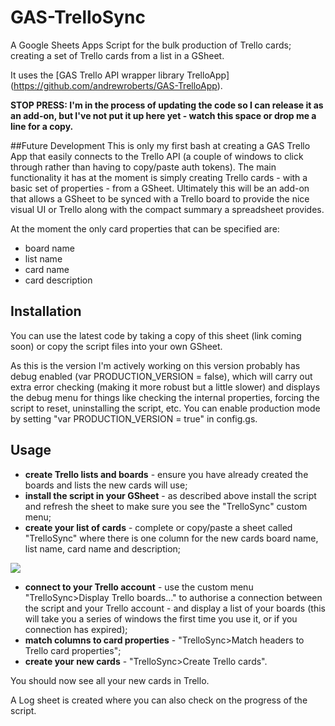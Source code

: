 # GAS-TrelloSync
A Google Sheets Apps Script for the bulk production of Trello cards; creating a set of Trello cards from a list in a GSheet.

It uses the [GAS Trello API wrapper library TrelloApp] (https://github.com/andrewroberts/GAS-TrelloApp).

**STOP PRESS: I'm in the process of updating the code so I can release it as an add-on, but I've not put it up here yet - watch this space or drop me a line for a copy.**

##Future Development
This is only my first bash at creating a GAS Trello App that easily connects to the Trello API (a couple of windows to click through rather than having to copy/paste auth tokens). The main functionality it has at the moment is simply creating Trello cards - with a basic set of properties - from a GSheet. Ultimately this will be an add-on that allows a GSheet to be synced with a Trello board to provide the nice visual UI or Trello along with the compact summary a spreadsheet provides.

At the moment the only card properties that can be specified are:
* board name
* list name
* card name
* card description

## Installation 
You can use the latest code by taking a copy of this sheet (link coming soon) or copy the script files into your own GSheet.

As this is the version I'm actively working on this version probably has debug enabled (var PRODUCTION_VERSION = false), which will carry out extra error checking (making it more robust but a little slower) and displays the debug menu for things like checking the internal properties, forcing the script to reset, uninstalling the script, etc. You can enable production mode by setting "var PRODUCTION_VERSION = true" in config.gs.

## Usage
* **create Trello lists and boards** - ensure you have already created the boards and lists the new cards will use;
* **install the script in your GSheet** - as described above install the script and refresh the sheet to make sure you see the "TrelloSync" custom menu;
* **create your list of cards** - complete or copy/paste a sheet called "TrelloSync" where there is one column for the new cards board name, list name, card name and description;
 
![](https://cloud.githubusercontent.com/assets/4705245/11320464/96dd5060-9090-11e5-9655-5302f82e97d0.png)

* **connect to your Trello account** - use the custom menu "TrelloSync>Display Trello boards..." to authorise a connection between the script and your Trello account - and display a list of your boards (this will take you a series of windows the first time you use it, or if you connection has expired);
* **match columns to card properties** - "TrelloSync>Match headers to Trello card properties";
* **create your new cards** - "TrelloSync>Create Trello cards".
 
You should now see all your new cards in Trello.

A Log sheet is created where you can also check on the progress of the script.
